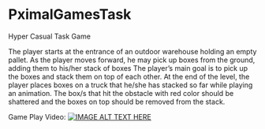 # PximalGamesTask
 Hyper Casual Task Game


The player starts at the entrance of an outdoor warehouse holding an empty pallet.
As the player moves forward, he may pick up boxes from the ground, adding them to his/her stack of boxes
The player’s main goal is to pick up the boxes and stack them on top of each other.
At the end of the level, the player places boxes on a truck that he/she has stacked so far while playing an animation.
The box/s that hit the obstacle with red color should be shattered and the boxes on top should be removed from the stack.


Game Play Video:
[![IMAGE ALT TEXT HERE](https://img.youtube.com/vi/ATxwzrgO97Y/0.jpg)](https://www.youtube.com/watch?v=ATxwzrgO97Y)
